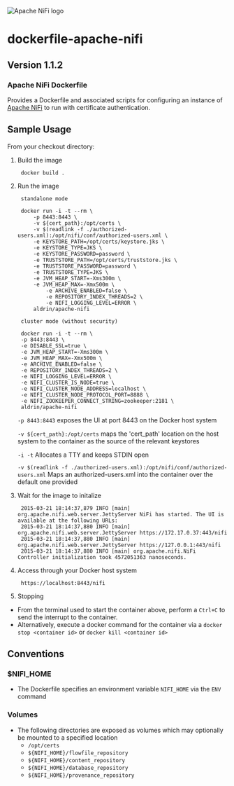 ![Apache NiFi logo](http://nifi.apache.org/images/niFi-logo-horizontal.png "Apache NiFi")
# dockerfile-apache-nifi
## Version 1.1.2

### Apache NiFi Dockerfile

Provides a Dockerfile and associated scripts for configuring an instance of [Apache NiFi](http://nifi.apache.org) to run with certificate authentication.

## Sample Usage

From your checkout directory:

1. Build the image

        docker build .

2. Run the image

		standalone mode

		docker run -i -t --rm \
	   	 	-p 8443:8443 \
	    	-v ${cert_path}:/opt/certs \
	    	-v $(readlink -f ./authorized-users.xml):/opt/nifi/conf/authorized-users.xml \
	    	-e KEYSTORE_PATH=/opt/certs/keystore.jks \
	    	-e KEYSTORE_TYPE=JKS \
	    	-e KEYSTORE_PASSWORD=password \
	    	-e TRUSTSTORE_PATH=/opt/certs/truststore.jks \
	    	-e TRUSTSTORE_PASSWORD=password \
	    	-e TRUSTSTORE_TYPE=JKS \
	    	-e JVM_HEAP_START=-Xms300m \
	    	-e JVM_HEAP_MAX=-Xmx500m \
				-e ARCHIVE_ENABLED=false \
				-e REPOSITORY_INDEX_THREADS=2 \
				-e NIFI_LOGGING_LEVEL=ERROR \
	    	aldrin/apache-nifi

		cluster mode (without security)

		docker run -i -t --rm \
		-p 8443:8443 \
		-e DISABLE_SSL=true \
		-e JVM_HEAP_START=-Xms300m \
		-e JVM_HEAP_MAX=-Xmx500m \
		-e ARCHIVE_ENABLED=false \
		-e REPOSITORY_INDEX_THREADS=2 \
		-e NIFI_LOGGING_LEVEL=ERROR \
		-e NIFI_CLUSTER_IS_NODE=true \
		-e NIFI_CLUSTER_NODE_ADDRESS=localhost \
		-e NIFI_CLUSTER_NODE_PROTOCOL_PORT=8888 \
		-e NIFI_ZOOKEEPER_CONNECT_STRING=zookeeper:2181 \
		aldrin/apache-nifi

	`-p 8443:8443`
	exposes the UI at port 8443 on the Docker host system

	`-v ${cert_path}:/opt/certs`
	maps the 'cert_path' location on the host system to the container as the source of the relevant keystores

	`-i -t` Allocates a TTY and keeps STDIN open

	`-v $(readlink -f ./authorized-users.xml):/opt/nifi/conf/authorized-users.xml` Maps an authorized-users.xml into the container over the default one provided

3. Wait for the image to initalize

		2015-03-21 18:14:37,879 INFO [main] org.apache.nifi.web.server.JettyServer NiFi has started. The UI is available at the following URLs:
		2015-03-21 18:14:37,880 INFO [main] org.apache.nifi.web.server.JettyServer https://172.17.0.37:443/nifi
		2015-03-21 18:14:37,880 INFO [main] org.apache.nifi.web.server.JettyServer https://127.0.0.1:443/nifi
		2015-03-21 18:14:37,880 INFO [main] org.apache.nifi.NiFi Controller initialization took 4572051363 nanoseconds.

4. Access through your Docker host system

		https://localhost:8443/nifi

5. Stopping

* From the terminal used to start the container above, perform a `Ctrl+C` to send the interrupt to the container.
* Alternatively, execute a docker command for the container via a `docker stop <container id>` or `docker kill <container id>`


## Conventions
### $NIFI_HOME
- The Dockerfile specifies an environment variable `NIFI_HOME` via the `ENV` command

### Volumes
- The following directories are exposed as volumes which may optionally be mounted to a specified location
	- `/opt/certs`
	- `${NIFI_HOME}/flowfile_repository`
	- `${NIFI_HOME}/content_repository`
	- `${NIFI_HOME}/database_repository`
	- `${NIFI_HOME}/provenance_repository`

